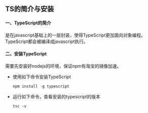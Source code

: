 ## TS的简介与安装



#### 一、TypeScript的简介

是在javascript基础上的一层封装，使得TypeScript更加面向对象编程。TypeScript都会被编译成javascript执行。





#### 二、安装TypeScript

需要先安装好nodejs的环境，保证npm有淘宝的镜像加速。



- 使用如下命令安装TypeScript

  ```typescript
  npm install -g typescript
  ```

- 运行如下命令，查看安装的typescript的版本

  ```shell
  tsc -v
  ```

  